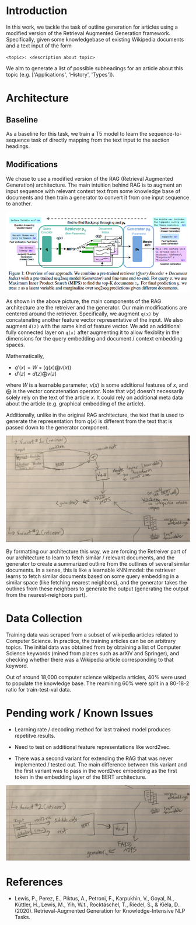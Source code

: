 # Introduction

In this work, we tackle the task of outline generation for articles using a modified version of the Retrieval Augmented Generation framework. Specifically, given some knowledgebase of existing Wikipedia documents and a text input of the form

`<topic>: <description about topic>`

We aim to generate a list of possible subheadings for an article about this topic (e.g. ['Applications', 'History', 'Types']). 




# Architecture

## Baseline

As a baseline for this task, we train a T5 model to learn the sequence-to-sequence task of directly mapping from the text input to the section headings. 

## Modifications

We chose to use a modified version of the RAG (Retrieval Augmented Generation) architecture. The main intuition behind RAG is to augment an input sequence with relevant context text from some knowledge base of documents and then train a generator to convert it from one input sequence to another. 

![Orig RAG overview](documentation-pics/RAG-overview.png)

As shown in the above picture, the main components of the RAG architecture are the retreiver and the generator. Our main modifications are centered around the retriever. Specifically, we augment `q(x)` by concatenating another feature vector representative of the input. We also augment `d(z)` with the same kind of feature vector. We add an additional fully connected layer on `q(x)` after augmenting it to allow flexiblity in the dimensions for the query embedding and document / context embedding spaces. 

Mathematically,
* $q'(x) = W \times (q(x) \bigoplus v(x))$
* $d'(z) = d(z) \bigoplus v(z)$

where $W$ is a learnable parameter, $v(x)$ is some additional features of $x$, and $\bigoplus$ is the vector concatenation operator. Note that $v(x)$ doesn't necessarily solely rely on the text of the article $x$. It could rely on additional meta data about the article (e.g. graphical embedding of the article). 

Additionally, unlike in the original RAG architecture, the text that is used to generate the representation from $q(x)$ is different from the text that is passed down to the generator component.

![V1 Extended RAG](documentation-pics/outline-gen-framework-1.jpg)

By formatting our architecture this way, we are forcing the Retreiver part of our architecture to learn to fetch similar / relevant documents, and the generator to create a summarized outline from the outlines of several similar documents. In a sense, this is like a learnable kNN model: the retriever learns to fetch similar documents based on some query embedding in a similar space (like fetching nearest neighbors), and the generator takes the outlines from these neighbors to generate the output (generating the output from the nearest-neighbors part). 


# Data Collection
Training data was scraped from a subset of wikipedia articles related to Computer Science. In practice, the training articles can be on arbitrary topics. The initial data was obtained from by obtaining a list of Computer Science keywords (mined from places such as arXiV and Springer), and checking whether there was a Wikipedia article corresponding to that keyword. 

Out of around 18,000 computer science wikipedia articles, 40% were used to populate the knowledge base. The reamining 60% were split in a 80-18-2 ratio for train-test-val data. 

# Pending work / Known Issues

* Learning rate / decoding method for last trained model produces repetitve results.

* Need to test on additional feature representations like word2vec. 

* There was a second variant for extending the RAG that was never implemented / tested out. The main difference between this variant and the first variant was to pass in the word2vec embedding as the first token in the embedding layer of the BERT architecture.

![V2 Extended RAG](documentation-pics/outline-gen-framework-2.jpg)


# References

* Lewis, P., Perez, E., Piktus, A., Petroni, F., Karpukhin, V., Goyal, N., Küttler, H., Lewis, M., Yih, W.t., Rocktäschel, T., Riedel, S., & Kiela, D.. (2020). Retrieval-Augmented Generation for Knowledge-Intensive NLP Tasks.